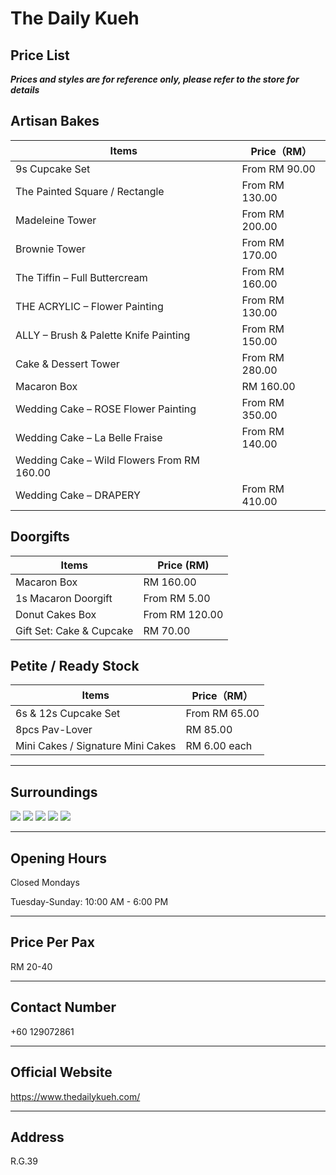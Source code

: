 # The Daily Kueh

## Price List

**_Prices and styles are for reference only, please refer to the store for details_**

## Artisan Bakes

| Items                                      | Price（RM）    |
| ------------------------------------------ | -------------- |
| 9s Cupcake Set                             | From RM 90.00  |
| The Painted Square / Rectangle             | From RM 130.00 |
| Madeleine Tower                            | From RM 200.00 |
| Brownie Tower                              | From RM 170.00 |
| The Tiffin – Full Buttercream              | From RM 160.00 |
| THE ACRYLIC – Flower Painting              | From RM 130.00 |
| ALLY – Brush & Palette Knife Painting      | From RM 150.00 |
| Cake & Dessert Tower                       | From RM 280.00 |
| Macaron Box                                | RM 160.00      |
| Wedding Cake – ROSE Flower Painting        | From RM 350.00 |
| Wedding Cake – La Belle Fraise             | From RM 140.00 |
| Wedding Cake – Wild Flowers From RM 160.00 |
| Wedding Cake – DRAPERY                     | From RM 410.00 |

## Doorgifts

| Items                    | Price (RM)     |
| ------------------------ | -------------- |
| Macaron Box              | RM 160.00      |
| 1s Macaron Doorgift      | From RM 5.00   |
| Donut Cakes Box          | From RM 120.00 |
| Gift Set: Cake & Cupcake | RM 70.00       |

## Petite / Ready Stock

| Items                             | Price（RM）   |
| --------------------------------- | ------------- |
| 6s & 12s Cupcake Set              | From RM 65.00 |
| 8pcs Pav-Lover                    | RM 85.00      |
| Mini Cakes / Signature Mini Cakes | RM 6.00 each  |

---

## Surroundings

<div class="image-slide">
<img src="https://img.xmummap.com/G_daily_surd1.webp">
<img src="https://img.xmummap.com/G_daily_surd2.webp">
<img src="https://img.xmummap.com/G_daily_surd3.webp">
<img src="https://img.xmummap.com/G_daily_surd4.webp">
<img src="https://img.xmummap.com/G_daily_surd5.webp">
</div>

---

## Opening Hours

Closed Mondays

Tuesday-Sunday: 10:00 AM - 6:00 PM

---

## Price Per Pax

RM 20-40

---

## Contact Number

+60 129072861

---

## Official Website

https://www.thedailykueh.com/

---

## Address

R.G.39
